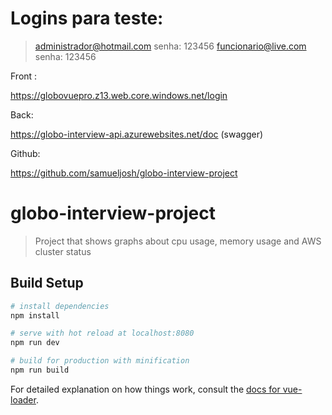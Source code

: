 
# Logins para teste:
 > administrador@hotmail.com senha: 123456
 > funcionario@live.com senha: 123456
  
  Front :

   https://globovuepro.z13.web.core.windows.net/login

   Back:

   https://globo-interview-api.azurewebsites.net/doc (swagger)

   Github:

   https://github.com/samueljosh/globo-interview-project
# globo-interview-project

> Project that shows graphs about cpu usage, memory usage and AWS cluster status

## Build Setup

``` bash
# install dependencies
npm install

# serve with hot reload at localhost:8080
npm run dev

# build for production with minification
npm run build
```

For detailed explanation on how things work, consult the [docs for vue-loader](http://vuejs.github.io/vue-loader).
